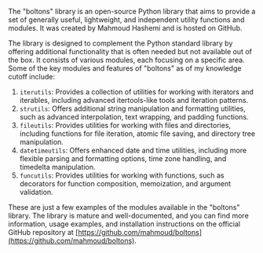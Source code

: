 The "boltons" library is an open-source Python library that aims to provide a set of generally useful, lightweight, and independent utility functions and modules. It was created by Mahmoud Hashemi and is hosted on GitHub.

The library is designed to complement the Python standard library by offering additional functionality that is often needed but not available out of the box. It consists of various modules, each focusing on a specific area. Some of the key modules and features of "boltons" as of my knowledge cutoff include:

1.  `iterutils`: Provides a collection of utilities for working with iterators and iterables, including advanced itertools-like tools and iteration patterns.
2.  `strutils`: Offers additional string manipulation and formatting utilities, such as advanced interpolation, text wrapping, and padding functions.
3.  `fileutils`: Provides utilities for working with files and directories, including functions for file iteration, atomic file saving, and directory tree manipulation.
4.  `datetimeutils`: Offers enhanced date and time utilities, including more flexible parsing and formatting options, time zone handling, and timedelta manipulation.
5.  `funcutils`: Provides utilities for working with functions, such as decorators for function composition, memoization, and argument validation.

These are just a few examples of the modules available in the "boltons" library. The library is mature and well-documented, and you can find more information, usage examples, and installation instructions on the official GitHub repository at [https://github.com/mahmoud/boltons](https://github.com/mahmoud/boltons).
